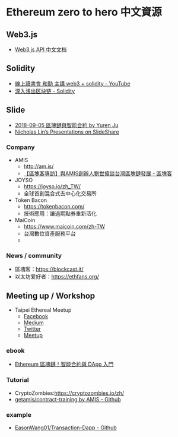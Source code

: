 # Ethereum zero to hero 中文資源

## Web3.js

* [Web3.js API 中文文档](http://web3.tryblockchain.org/index.html)

## Solidity

* [線上讀書會 和勳 主講 web3 + solidity - YouTube](https://www.youtube.com/watch?v=_Lbd0z9lZb4)
* [深入浅出区块链 - Solidity](https://learnblockchain.cn/categories/ethereum/Solidity/)

## Slide

* [2018-09-05 區塊鏈與智能合約 by Yuren Ju](https://docs.google.com/presentation/d/13uD2Hj3QhI9yHKmsGs7yYb61HF1uzbaDNrEnSN1qUIg/)
* [Nicholas Lin’s Presentations on SlideShare](https://www.slideshare.net/NicholasLin15/presentations)

### Company

* AMIS
  * <http://am.is/>
  * [【區塊客專訪】與AMIS創辦人劉世偉談台灣區塊鏈發展 - 區塊客](https://blockcast.it/2017/05/18/blockcast-interview-series-amis-ceo-alex-liu/)
* JOYSO
  * <https://joyso.io/zh_TW/>
  * 全球首創混合式去中心化交易所
* Token Bacon
  * <https://tokenbacon.com/>
  * 技術應用：讓過期點券重新活化
* MaiCoin
  * <https://www.maicoin.com/zh-TW>
  * 台灣數位資產服務平台
  * 
### News / community

* 區塊客：<https://blockcast.it/>
* 以太坊爱好者：<https://ethfans.org/>

## Meeting up / Workshop

* Taipei Ethereal Meetup
  * [Facebook](https://www.facebook.com/eth.taipei/)
  * [Medium](https://medium.com/taipei-ethereum-meetup)
  * [Twitter](https://twitter.com/eth_taipei)
  * [Meetup](https://www.meetup.com/Taipei-Ethereum-Meetup/)

### ebook

* [Ethereum 區塊鏈！智能合約與 DApp 入門](https://gasolin.gitbooks.io/learn-ethereum-dapp/content/)

### Tutorial

* CryptoZombies:<https://cryptozombies.io/zh/>
* [getamis/contract-training by AMIS - Github](https://github.com/getamis/contract-training)

### example

* [EasonWang01/Transaction-Dapp - Github](https://github.com/EasonWang01/Transaction-Dapp)